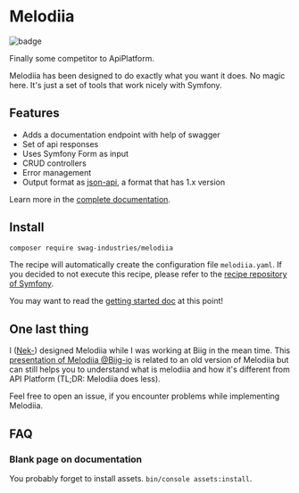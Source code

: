 Melodiia
========

![badge](https://action-badges.now.sh/swagindustries/Melodiia)

Finally some competitor to ApiPlatform.

Melodiia has been designed to do exactly what you want it does. No magic here. It's just a set of tools that
work nicely with Symfony.

Features
--------

- Adds a documentation endpoint with help of swagger
- Set of api responses
- Uses Symfony Form as input
- CRUD controllers
- Error management
- Output format as [json-api](https://jsonapi.org/), a format that has 1.x version

Learn more in the [complete documentation](https://melodiia.swag.industries).

Install
-------

```bash
composer require swag-industries/melodiia
```

The recipe will automatically create the configuration file `melodiia.yaml`. If you decided to not execute this recipe,
please refer to the
[recipe repository of Symfony](https://github.com/symfony/recipes-contrib/tree/master/swag-industries/melodiia).


You may want to read the [getting started doc](./docs/getting-started.md) at this point!

One last thing
--------------

I ([Nek-](https://github.com/Nek-)) designed Melodiia while I was working at Biig in the mean time. This [presentation of Melodiia @Biig-io](https://docs.google.com/presentation/d/1dtxUOzZFGRq7Ar5YV5aZ6AN60RhDbf_0OcXKj5iiDS8/edit?usp=sharing) is related to an old version of Melodiia but can still helps you to understand what is melodiia and how it's different from API Platform (TL;DR: Melodiia does less).

Feel free to open an issue, if you encounter problems while implementing Melodiia.

FAQ
---

### Blank page on documentation

You probably forget to install assets. `bin/console assets:install`.
